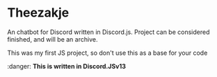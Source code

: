 # Theezakje
An chatbot for Discord written in Discord.js. Project can be considered finished, and will be an archive.

This was my first JS project, so don't use this as a base for your code


:danger: **This is written in Discord.JSv13**